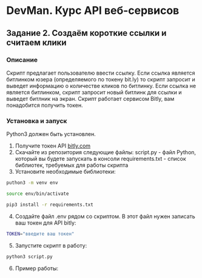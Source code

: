 # DevMan. Курс API веб-сервисов
## Задание 2. Создаём короткие ссылки и считаем клики
### Описание
Скрипт предлагает пользователю ввести ссылку. Если ссылка является битлинком юзера (определяемого по токену bit.ly) то скрипт запросит и выведет информацию о количестве кликов по битлинку.
Если ссылка не является битлинком, скрипт запросит новый битлинк для ссылки и выведет битлник на экран. Скрипт работает сервисом Bitly, вам понадобится получить токен.
### Установка и запуск
Python3 должен быть установлен.
1. Получите токен API [bitly.com](https://app.bitly.com/Bo165B30w0B/onboard)
2. Скачайте из репозитория следующие файлы:
script.py - файл Python, который вы будете запускать в консоли
requirements.txt - список библиотек, требуемых для работы скрипта
3. Установите необходимые библиотеки:
```bash
puthon3 -m venv env 
```
```bash
source env/bin/activate
```
```bash
pip3 install -r requirements.txt
```
4. Создайте файл .env рядом со скриптом. В этот файл нужен записать ваш токен для API bitly:  
```bash 
TOKEN="введите ваш токен"
```
5. Запустите скрипт в работу:
```bash
python3 script.py 
```
6. Пример работы:
